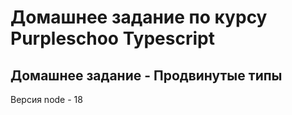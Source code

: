 # Домашнее задание по курсу Purpleschoo Typescript
## Домашнее задание - Продвинутые типы

Версия node - 18